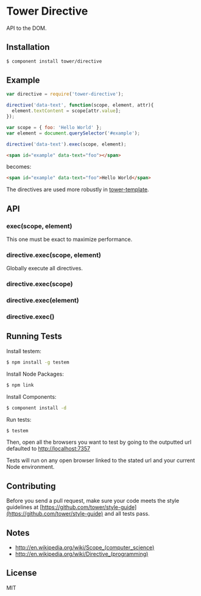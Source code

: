 # Tower Directive

API to the DOM.

## Installation

```bash
$ component install tower/directive
```

## Example

```js
var directive = require('tower-directive');

directive('data-text', function(scope, element, attr){
  element.textContent = scope[attr.value];
});

var scope = { foo: 'Hello World' };
var element = document.querySelector('#example');

directive('data-text').exec(scope, element);
```

```html
<span id="example" data-text="foo"></span>
```

becomes:

```html
<span id="example" data-text="foo">Hello World</span>
```

The directives are used more robustly in [tower-template](https://github.com/tower/template).

## API

### exec(scope, element)

This one must be exact to maximize performance.

### directive.exec(scope, element)

Globally execute all directives.

### directive.exec(scope)
### directive.exec(element)
### directive.exec()

## Running Tests

Install testem:

```bash
$ npm install -g testem
```

Install Node Packages:

```bash
$ npm link
```

Install Components:

```bash
$ component install -d
```

Run tests:

```bash
$ testem
```

Then, open all the browsers you want to test by going to the outputted url defaulted to [http://localhost:7357](http://localhost:7357)

Tests will run on any open browser linked to the stated url and your current Node environment.

## Contributing

Before you send a pull request, make sure your code meets the style guidelines at [https://github.com/tower/style-guide](https://github.com/tower/style-guide) and all tests pass.

## Notes

- http://en.wikipedia.org/wiki/Scope_(computer_science)
- http://en.wikipedia.org/wiki/Directive_(programming)

## License

MIT